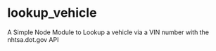 # lookup_vehicle
A Simple Node Module to Lookup a vehicle via a VIN number with the nhtsa.dot.gov API
